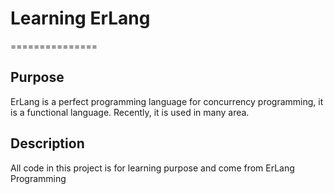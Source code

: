 # Learning ErLang
===============

## Purpose
ErLang is a perfect programming language for concurrency programming, it is a functional language. Recently,
it is used in many area.

## Description
All code in this project is for learning purpose and come from ErLang Programming